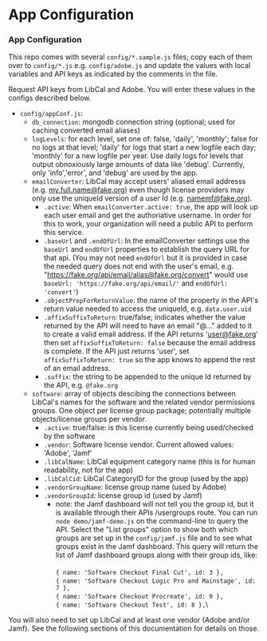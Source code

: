# App Configuration

### App Configuration

This repo comes with several `config/*.sample.js` files; copy each of them over to `config/*.js` e.g. `config/adobe.js` and update the values with local variables and API keys as indicated by the comments in the file.

Request API keys from LibCal and Adobe. You will enter these values in the configs described below.

* `config/appConf.js`:
  * `db_connection`: mongodb connection string (optional; used for caching converted email aliases)
  * `logLevels`: for each level, set one of: false, 'daily', 'monthly'; false for no logs at that level; 'daily' for logs that start a new logfile each day; 'monthly' for a new logfile per year. Use daily logs for levels that output obnoxiously large amounts of data like 'debug'. Currently, only 'info','error', and 'debug' are used by the app.
  * `emailConverter`: LibCal may accept users' aliased email addresss (e.g. my.full.name@fake.org) even though license providers may only use the uniqueId version of a user Id (e.g. namemf@fake.org).
    * `.active`: When `emailConverter.active: true`, the app will look up each user email and get the authoriative username. In order for this to work, your organization will need a public API to perform this service.
    * `.baseUrl` and `.endOfUrl`: In the emailConverter settings use the `baseUrl` and `endOfUrl` properties to establish the query URL for that api. (You may not need `endOfUrl` but it is provided in case the needed query does not end with the user's email, e.g. "https://fake.org/api/email/alias@fake.org/convert" would use `baseUrl: 'https://fake.org/api/email/'` and `endOfUrl: 'convert'`)
    * `.objectPropForReturnValue`: the name of the property in the API's return value needed to access the uniqueId, e.g. `data.user.uid`
    * `.affixSuffixToReturn`: true/false; indicates whether the value returned by the API will need to have an email "@..." added to it to create a valid email address. If the API returns 'user@fake.org' then set `affixSuffixToReturn: false` because the email address is complete. If the API just returns 'user', set `affixSuffixToReturn: true` so the app knows to append the rest of an email address.
    * `.suffix`: the string to be appended to the unique Id returned by the API, e.g. `@fake.org`
  * `software`: array of objects descibing the connections between LibCal's names for the software and the related vendor permissions groups. One object per license group package; potentially multiple objects/license groups per vendor.
    * `.active`: true/false: is this license currently being used/checked by the software
    * `.vendor`: Software license vendor. Current allowed values: 'Adobe', 'Jamf'
    * `.libCalName`: LibCal equipment category name (this is for human readability, not for the app)
    * `.libCalCid`: LibCal CategoryID for the group (used by the app)
    * `.vendorGroupName`: license group name (used by Adobe)
    * `.vendorGroupId`: license group id (used by Jamf)
      * note: the Jamf dashboard will not tell you the group id, but it is available through their APIs /usergroups route. You can run `node demo/jamf-demo.js` on the command-line to query the API. Select the "List groups" option to show both which groups are set up in the `config/jamf.js` file and to see what groups exist in the Jamf dashboard. This query will return the list of Jamf dashboard groups along with their group ids, like:\
        \
        `{ name: 'Software Checkout Final Cut', id: 3 },` \
        `{ name: 'Software Checkout Logic Pro and Mainstage', id: 7 },` \
        `{ name: 'Software Checkout Procreate', id: 9 },` \
        `{ name: 'Software Checkout Test', id: 8 },`\


You will also need to set up LibCal and at least one vendor (Adobe and/or Jamf). See the following sections of this documentation for details on those.
